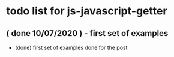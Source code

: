 # todo list for js-javascript-getter

## ( done 10/07/2020 ) - first set of examples
* (done) first set of examples done for the post
